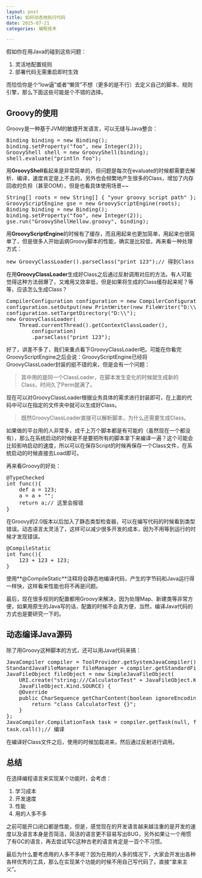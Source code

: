 ```yaml
---
layout: post
title: 如何动态地执行代码
date: 2015-07-21
categories: 编程技术

---
```


假如你在用Java的碰到这些问题：

1. 灵活地配置规则
2. 部署代码无需重启即时生效

而恰恰你是个“low逼”或者“懒货”不想（更多的是不行）去定义自己的脚本、规则引擎，那么下面这些可能是个不错的选择。

## Groovy的使用

Groovy是一种基于JVM的敏捷开发语言，可以无缝与Java整合：

<pre class="prettyprint">
Binding binding = new Binding();
binding.setProperty("foo", new Integer(2));
GroovyShell shell = new GroovyShell(binding);
shell.evaluate("println foo");
</pre>

用**GroovyShell**看起来是非常简单的，但问题是每次在evaluate的时候都需要去解析、编译，速度肯定是上不去的，另外也会频繁地产生很多的Class，增加了内存回收的负担（甚至OOM），但是也看具体使用场景~~

<pre class="prettyprint">
String[] roots = new String[] { "your groovy script path" };
GroovyScriptEngine gse = new GroovyScriptEngine(roots);
Binding binding = new Binding();
binding.setProperty("foo", new Integer(2));
gse.run("GroovyShellHellow.groovy", binding);
</pre>

用**GroovyScriptEngine**的时候有了缓存，而且用起来也更加简单，用起来也很简单了，但是很多人开始诟病Groovy脚本的性能，确实是比较低，再来看一种处理方式：

<pre class="prettyprint">
new GroovyClassLoader().parseClass("print 123");// 得到Class
</pre>

在用**GroovyClassLoader**生成好Class之后通过反射调用对应的方法。有人可能觉得这种方法弱爆了，又难用又效率低，但是如果将生成的Class缓存起来呢？等等，应该怎么生成Class？

<pre class="prettyprint">
CompilerConfiguration configuration = new CompilerConfiguration();
configuration.setOutput(new PrintWriter(new FileWriter("D:\\a")));
configuration.setTargetDirectory("D:\\");
new GroovyClassLoader(
    Thread.currentThread().getContextClassLoader(),
        configuration)
        .parseClass("print 123");
</pre>

好了，讲差不多了，我们来重点看下GroovyClassLoader吧。可能在你看完GroovyScriptEngine之后会说：GroovyScriptEngine已经将GroovyClassLoader封装的挺不错的来，但是会有一个问题：

> 其中用的是同一个ClassLoader，在脚本发生变化的时候就生成新的Class，时间久了Perm就满了。

现在可以对GroovyClassLoader根据业务具体的需求进行封装即可，在上面的代码中可以在指定的文件夹中就可以生成好Class。

> 既然GroovyClassLoader直接可以解析脚本，为什么还需要生成Class。

如果做的平台用的人非常多，成千上万个脚本都是有可能的（虽然现在一个都没有），那么在系统启动的时候是不是要把所有的脚本拿下来编译一遍？这个可能会比较影响启动的速度，所以可以在保存Script的时候再保存一个Class文件，在系统启动的时候直接去Load即可。

再来看Groovy的好处：

<pre class="prettyprint">
@TypeChecked
int func(){
    def a = 123;
    a = a + "";
    return a;// 这里会报错
}
</pre>

在Groovy的2.0版本以后加入了静态类型检查器，可以在编写代码的时候看到类型错误。动态语言太灵活了，这样可以减少很多开发的成本，因为不用等到运行的时候才发现错误。

<pre class="prettyprint">
@CompileStatic
int func(){
    123 + 123 + 123;
}
</pre>

使用**@CompileStatic**注释将会静态地编译代码，产生的字节码和Java运行得一样快，这样看来性能也将不再是问题。

最后，现在很多规则的配置都用Groovy来解决，因为处理Map、新建类等非常方便，如果用原生的Java写的话，配置的时候不会真方便，当然，编译Java代码的方式也是要研究一下的。

## 动态编译Java源码

除了用Groovy这种脚本的方式，还可以用Java代码来搞：

<pre class="prettyprint">
JavaCompiler compiler = ToolProvider.getSystemJavaCompiler();
StandardJavaFileManager fileManager = compiler.getStandardFileManager(null, null, null);
JavaFileObject fileObject = new SimpleJavaFileObject(
    URI.create("string:///CalculatorTest" + JavaFileObject.Kind.SOURCE.extension),
    JavaFileObject.Kind.SOURCE) {
    @Override
    public CharSequence getCharContent(boolean ignoreEncodingErrors) throws IOException {
        return "class CalculatorTest {}";
    }
};
JavaCompiler.CompilationTask task = compiler.getTask(null, fileManager, null, null, null, Arrays.asList(fileObject));
task.call();// 编译
</pre>

在编译好Class文件之后，使用的时候加载进来，然后通过反射进行调用。

## 总结

在选择编程语言来实现某个功能时，会考虑：

1. 学习成本
2. 开发速度
3. 性能
4. 用的人多不多

之前可能开口闭口都是性能，但是，感觉现在的开发语言越来越注重的是开发的速度以及语言本身是否简洁，简洁的语言更不容易写出BUG，另外如果让一个用惯了有GC的语言，再去尝试写C这种古老的语言肯定是一百个不习惯。

最后为什么要考虑用的人多不多呢？因为在用的人多的情况下，大家会开发出各种各样优秀的工具，那么在实现某个功能的时候不用自己写代码了，直接“拿来主义”。